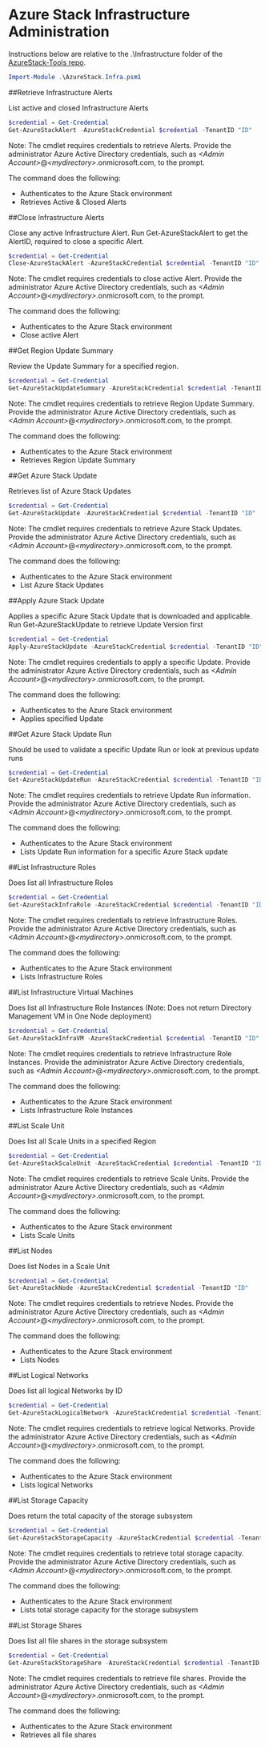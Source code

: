 # Azure Stack Infrastructure Administration

Instructions below are relative to the .\Infrastructure folder of the [AzureStack-Tools repo](..).

```powershell
Import-Module .\AzureStack.Infra.psm1
```

##Retrieve Infrastructure Alerts

List active and closed Infrastructure Alerts

```powershell
$credential = Get-Credential
Get-AzureStackAlert -AzureStackCredential $credential -TenantID "ID"
```

Note: The cmdlet requires credentials to retrieve Alerts. Provide the administrator Azure Active Directory credentials, such as *&lt;Admin Account&gt;*@*&lt;mydirectory&gt;*.onmicrosoft.com, to the prompt.  

The command does the following:
- Authenticates to the Azure Stack environment
- Retrieves Active & Closed Alerts


##Close Infrastructure Alerts

 Close any active Infrastructure Alert. Run Get-AzureStackAlert to get the AlertID, required to close a specific Alert.

```powershell
$credential = Get-Credential
Close-AzureStackAlert -AzureStackCredential $credential -TenantID "ID" -AlertID "ID"
```

Note: The cmdlet requires credentials to close active Alert. Provide the administrator Azure Active Directory credentials, such as *&lt;Admin Account&gt;*@*&lt;mydirectory&gt;*.onmicrosoft.com, to the prompt.  

The command does the following:
- Authenticates to the Azure Stack environment
- Close active Alert


##Get Region Update Summary

 Review the Update Summary for a specified region.

```powershell
$credential = Get-Credential
Get-AzureStackUpdateSummary -AzureStackCredential $credential -TenantID "ID"
```

Note: The cmdlet requires credentials to retrieve Region Update Summary. Provide the administrator Azure Active Directory credentials, such as *&lt;Admin Account&gt;*@*&lt;mydirectory&gt;*.onmicrosoft.com, to the prompt.  

The command does the following:
- Authenticates to the Azure Stack environment
- Retrieves Region Update Summary


##Get Azure Stack Update

 Retrieves list of Azure Stack Updates

```powershell
$credential = Get-Credential
Get-AzureStackUpdate -AzureStackCredential $credential -TenantID "ID"
```

Note: The cmdlet requires credentials to retrieve Azure Stack Updates. Provide the administrator Azure Active Directory credentials, such as *&lt;Admin Account&gt;*@*&lt;mydirectory&gt;*.onmicrosoft.com, to the prompt.  

The command does the following:
- Authenticates to the Azure Stack environment
- List Azure Stack Updates


##Apply Azure Stack Update

 Applies a specific Azure Stack Update that is downloaded and applicable. Run Get-AzureStackUpdate to retrieve Update Version first

```powershell
$credential = Get-Credential
Apply-AzureStackUpdate -AzureStackCredential $credential -TenantID "ID" -vupdate "Update Version"
```

Note: The cmdlet requires credentials to apply a specific Update. Provide the administrator Azure Active Directory credentials, such as *&lt;Admin Account&gt;*@*&lt;mydirectory&gt;*.onmicrosoft.com, to the prompt.  

The command does the following:
- Authenticates to the Azure Stack environment
- Applies specified Update


##Get Azure Stack Update Run

 Should be used to validate a specific Update Run or look at previous update runs

```powershell
$credential = Get-Credential
Get-AzureStackUpdateRun -AzureStackCredential $credential -TenantID "ID" -vupdate "Update Version"
```

Note: The cmdlet requires credentials to retrieve Update Run information. Provide the administrator Azure Active Directory credentials, such as *&lt;Admin Account&gt;*@*&lt;mydirectory&gt;*.onmicrosoft.com, to the prompt.  

The command does the following:
- Authenticates to the Azure Stack environment
- Lists Update Run information for a specific Azure Stack update


##List Infrastructure Roles

 Does list all Infrastructure Roles

```powershell
$credential = Get-Credential
Get-AzureStackInfraRole -AzureStackCredential $credential -TenantID "ID"
```

Note: The cmdlet requires credentials to retrieve Infrastructure Roles. Provide the administrator Azure Active Directory credentials, such as *&lt;Admin Account&gt;*@*&lt;mydirectory&gt;*.onmicrosoft.com, to the prompt.  

The command does the following:
- Authenticates to the Azure Stack environment
- Lists Infrastructure Roles


##List Infrastructure Virtual Machines

 Does list all Infrastructure Role Instances (Note: Does not return Directory Management VM in One Node deployment)

```powershell
$credential = Get-Credential
Get-AzureStackInfraVM -AzureStackCredential $credential -TenantID "ID"
```

Note: The cmdlet requires credentials to retrieve Infrastructure Role Instances. Provide the administrator Azure Active Directory credentials, such as *&lt;Admin Account&gt;*@*&lt;mydirectory&gt;*.onmicrosoft.com, to the prompt.  

The command does the following:
- Authenticates to the Azure Stack environment
- Lists Infrastructure Role Instances


##List Scale Unit

 Does list all Scale Units in a specified Region

```powershell
$credential = Get-Credential
Get-AzureStackScaleUnit -AzureStackCredential $credential -TenantID "ID"
```

Note: The cmdlet requires credentials to retrieve Scale Units. Provide the administrator Azure Active Directory credentials, such as *&lt;Admin Account&gt;*@*&lt;mydirectory&gt;*.onmicrosoft.com, to the prompt.  

The command does the following:
- Authenticates to the Azure Stack environment
- Lists Scale Units


##List Nodes

 Does list Nodes in a Scale Unit

```powershell
$credential = Get-Credential
Get-AzureStackNode -AzureStackCredential $credential -TenantID "ID"
```

Note: The cmdlet requires credentials to retrieve Nodes. Provide the administrator Azure Active Directory credentials, such as *&lt;Admin Account&gt;*@*&lt;mydirectory&gt;*.onmicrosoft.com, to the prompt.  

The command does the following:
- Authenticates to the Azure Stack environment
- Lists Nodes


##List Logical Networks

 Does list all logical Networks by ID

```powershell
$credential = Get-Credential
Get-AzureStackLogicalNetwork -AzureStackCredential $credential -TenantID "ID"
```

Note: The cmdlet requires credentials to retrieve logical Networks. Provide the administrator Azure Active Directory credentials, such as *&lt;Admin Account&gt;*@*&lt;mydirectory&gt;*.onmicrosoft.com, to the prompt.  

The command does the following:
- Authenticates to the Azure Stack environment
- Lists logical Networks


##List Storage Capacity

 Does return the total capacity of the storage subsystem

```powershell
$credential = Get-Credential
Get-AzureStackStorageCapacity -AzureStackCredential $credential -TenantID "ID"
```

Note: The cmdlet requires credentials to retrieve total storage capacity. Provide the administrator Azure Active Directory credentials, such as *&lt;Admin Account&gt;*@*&lt;mydirectory&gt;*.onmicrosoft.com, to the prompt.  

The command does the following:
- Authenticates to the Azure Stack environment
- Lists total storage capacity for the storage subsystem


##List Storage Shares

 Does list all file shares in the storage subsystem

```powershell
$credential = Get-Credential
Get-AzureStackStorageShare -AzureStackCredential $credential -TenantID "ID"
```

Note: The cmdlet requires credentials to retrieve file shares. Provide the administrator Azure Active Directory credentials, such as *&lt;Admin Account&gt;*@*&lt;mydirectory&gt;*.onmicrosoft.com, to the prompt.  

The command does the following:
- Authenticates to the Azure Stack environment
- Retrieves all file shares
